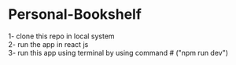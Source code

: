 # Personal-Bookshelf
1- clone this repo in local system <br>
2- run the app in react js <br>
3- run this app using terminal by using command # ("npm run dev")
